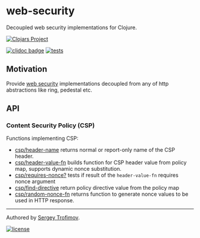 # web-security

Decoupled web security implementations for Clojure.

[![Clojars Project](https://img.shields.io/clojars/v/com.github.strojure/web-security.svg)](https://clojars.org/com.github.strojure/web-security)

[![cljdoc badge](https://cljdoc.org/badge/com.github.strojure/web-security)](https://cljdoc.org/d/com.github.strojure/web-security)
[![tests](https://github.com/strojure/web-security/actions/workflows/tests.yml/badge.svg)](https://github.com/strojure/web-security/actions/workflows/tests.yml)

## Motivation

Provide [web security] implementations decoupled from any of http abstractions
like ring, pedestal etc.

[web security]: https://developer.mozilla.org/en-US/docs/Web/Security

## API

### Content Security Policy (CSP)

Functions implementing CSP:

- [csp/header-name] returns normal or report-only name of the CSP header.
- [csp/header-value-fn] builds function for CSP header value from policy map,
  supports dynamic nonce substitution.
- [csp/requires-nonce?] tests if result of the `header-value-fn` requires nonce
  argument
- [csp/find-directive] return policy directive value from the policy map
- [csp/random-nonce-fn] returns function to generate nonce values to be used in
  HTTP response.

[csp/header-name]:
https://cljdoc.org/d/com.github.strojure/web-security/CURRENT/api/strojure.web-security.csp#header-name

[csp/header-value-fn]:
https://cljdoc.org/d/com.github.strojure/web-security/CURRENT/api/strojure.web-security.csp#header-value-fn

[csp/requires-nonce?]:
https://cljdoc.org/d/com.github.strojure/web-security/CURRENT/api/strojure.web-security.csp#requires-nonce?

[csp/find-directive]:
https://cljdoc.org/d/com.github.strojure/web-security/CURRENT/api/strojure.web-security.csp#find-directive

[csp/random-nonce-fn]:
https://cljdoc.org/d/com.github.strojure/web-security/CURRENT/api/strojure.web-security.csp#random-nonce-fn

---

Authored by [Sergey Trofimov](https://github.com/serioga).

[![license](https://img.shields.io/badge/license-The%20Unlicense-informational)](UNLICENSE)
